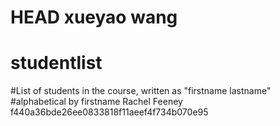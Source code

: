 HEAD
xueyao wang
=======
# studentlist
#List of students in the course, written as "firstname lastname"
#alphabetical by firstname
Rachel Feeney f440a36bde26ee0833818f11aeef4f734b070e95
